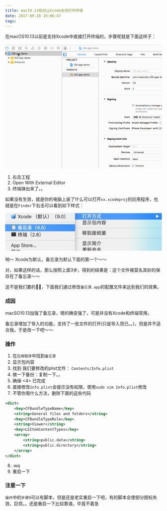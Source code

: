 ```yaml
---
title: mac10.13依旧让Xcode支持打开终端
date: 2017-09-28 19:06:47
tags:
---
```


在macOS10.13以前是支持Xcode中直接打开终端的，步骤呢就是下面这样子：

![效果图](/images/mac-high-sierra-open-with-external-1.gif)

1. 右击工程
2. Open With External Editor
3. 终端弹出来了。。

如果没有生效，就是你的电脑上装了什么可以打开`xx.xcodeproj`的应用程序，也就是在`Finder`下右击可以看到如下样式：

![效果图](/images/mac-high-sierra-open-with-external-2.jpg)

呐～ Xcode为默认，备忘录为默认下面的第一个～～

对，如果这样的话，那么按照上面3步，得到的结果是：这个文件被莫名其妙的保存在了备忘录～～  

这不是我们要的🤷‍♂️，下面我们通过修改`备忘录.app`的配置文件来达到我们的效果。

<!--more-->

### 成因

macSO10.13加强了备忘录，嗯的确变强了，可是并没有Xcode和终端常用。

备忘录增加了导入的功能，支持了一些文件的打开(只是导入而已。。)，但是并不适合我。于是改一下吧～～

### 操作

1. 在`应用程序`中找到`备忘录`
2. 显示包内容
3. 找到 我们要修改的plist文件： `Contents/Info.plist`
4. 做一下备份：复制一下。。
5. 确保 <4> 已完成
6. 直接修改`Info.plist`会提示没有权限，使用`sudo vim Info.plist`修改
7. 不管你用什么方法，删除下面的这些代码
```xml
<dict>
    <key>CFBundleTypeName</key>
    <string>General files and folders</string>
    <key>CFBundleTypeRole</key>
    <string>Viewer</string>
    <key>LSItemContentTypes</key>
    <array>
        <string>public.data</string>
        <string>public.directory</string>
    </array>
</dict>
```
8. :wq
9. 重启一下

### 注意一下

`操作`中的`步骤9`可以有脚本，但是还是老实重启一下吧，有的脚本会使部分图标失效，巨烦。。还是重启一下比较靠谱。毕竟不着急
